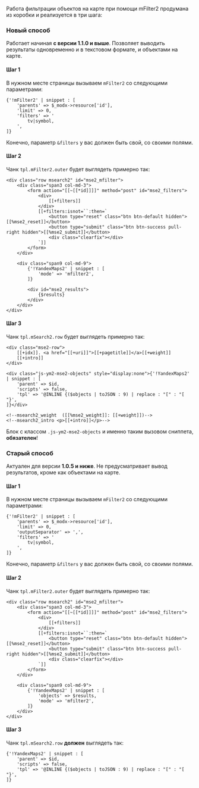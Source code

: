 Работа фильтрации объектов на карте при помощи mFilter2 продумана из коробки и реализуется в три шага:

### Новый способ

Работает начиная **с версии 1.1.0 и выше**. Позволяет выводить результаты одновременно и в текстовом формате, и объектами на карте.

#### Шаг 1
В нужном месте страницы вызываем `mFilter2` со следующими параметрами:
```
{'!mFilter2' | snippet : [
    'parents' => $_modx->resource['id'],
    'limit' => 0,
    'filters' => '
        tv|symbol,
    ',
]}
```
Конечно, параметр `&filters` у вас должен быть свой, со своими полями.

#### Шаг 2
Чанк `tpl.mFilter2.outer` будет выглядеть примерно так:
```
<div class="row msearch2" id="mse2_mfilter">
    <div class="span3 col-md-3">
        <form action="[[~[[*id]]]]" method="post" id="mse2_filters">
            <div>
                [[+filters]]
            </div>
            [[+filters:isnot=``:then=`
                <button type="reset" class="btn btn-default hidden">[[%mse2_reset]]</button>
                <button type="submit" class="btn btn-success pull-right hidden">[[%mse2_submit]]</button>
                <div class="clearfix"></div>
            `]]
        </form>
    </div>

    <div class="span9 col-md-9">
        {'!YandexMaps2' | snippet : [
            'mode' => 'mfilter2',
        ]}
        
        <div id="mse2_results">
            {$results}
        </div>
    </div>
</div>
```

#### Шаг 3
Чанк `tpl.mSearch2.row` будет выглядеть примерно так:
```
<div class="mse2-row">
	[[+idx]]. <a href="[[+uri]]">[[+pagetitle]]</a>[[+weight]]
	[[+intro]]
</div>

<div class="js-ym2-mse2-objects" style="display:none">{'!YandexMaps2' | snippet : [
    'parent' => $id,
    'scripts' => false,
    'tpl' => '@INLINE {($objects | toJSON : 9) | replace : "[" : "[ "}',
]}</div>

<!--msearch2_weight  ([[%mse2_weight]]: [[+weight]])-->
<!--msearch2_intro <p>[[+intro]]</p>-->
```
Блок с классом `.js-ym2-mse2-objects` и именно таким вызовом сниппета, **обязателен**!


### Старый способ

Актуален для версии **1.0.5 и ниже**. Не предусматривает вывод результатов, кроме как объектами на карте.

#### Шаг 1
В нужном месте страницы вызываем `mFilter2` со следующими параметрами:
```
{'!mFilter2' | snippet : [
    'parents' => $_modx->resource['id'],
    'limit' => 0,
    'outputSeparator' => ',',
    'filters' => '
        tv|symbol,
    ',
]}
```
Конечно, параметр `&filters` у вас должен быть свой, со своими полями.

#### Шаг 2
Чанк `tpl.mFilter2.outer` будет выглядеть примерно так:
```
<div class="row msearch2" id="mse2_mfilter">
    <div class="span3 col-md-3">
        <form action="[[~[[*id]]]]" method="post" id="mse2_filters">
            <div>
                [[+filters]]
            </div>
            [[+filters:isnot=``:then=`
                <button type="reset" class="btn btn-default hidden">[[%mse2_reset]]</button>
                <button type="submit" class="btn btn-success pull-right hidden">[[%mse2_submit]]</button>
                <div class="clearfix"></div>
            `]]
        </form>
    </div>

    <div class="span9 col-md-9">
        {'!YandexMaps2' | snippet : [
            'objects' => $results,
            'mode' => 'mfilter2',
        ]}
    </div>
</div>
```

#### Шаг 3
Чанк `tpl.mSearch2.row` **должен** выглядеть так:
```
{'!YandexMaps2' | snippet : [
    'parent' => $id,
    'scripts' => false,
    'tpl' => '@INLINE {($objects | toJSON : 9) | replace : "[" : "[ "}',
]}
```